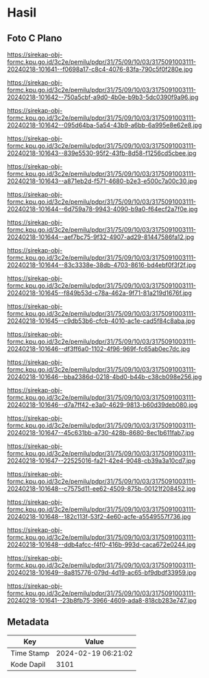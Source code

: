 # Hasil

## Foto C Plano

https://sirekap-obj-formc.kpu.go.id/3c2e/pemilu/pdpr/31/75/09/10/03/3175091003111-20240218-101641--f0698a17-c8c4-4076-83fa-790c5f0f280e.jpg

https://sirekap-obj-formc.kpu.go.id/3c2e/pemilu/pdpr/31/75/09/10/03/3175091003111-20240218-101642--750a5cbf-a9d0-4b0e-b9b3-5dc0390f9a96.jpg

https://sirekap-obj-formc.kpu.go.id/3c2e/pemilu/pdpr/31/75/09/10/03/3175091003111-20240218-101642--095d64ba-5a54-43b9-a6bb-6a995e8e62e8.jpg

https://sirekap-obj-formc.kpu.go.id/3c2e/pemilu/pdpr/31/75/09/10/03/3175091003111-20240218-101643--839e5530-95f2-43fb-8d58-f1256cd5cbee.jpg

https://sirekap-obj-formc.kpu.go.id/3c2e/pemilu/pdpr/31/75/09/10/03/3175091003111-20240218-101643--a871eb2d-f571-4680-b2e3-e500c7a00c30.jpg

https://sirekap-obj-formc.kpu.go.id/3c2e/pemilu/pdpr/31/75/09/10/03/3175091003111-20240218-101644--6d759a78-9943-4090-b9a0-f64ecf2a7f0e.jpg

https://sirekap-obj-formc.kpu.go.id/3c2e/pemilu/pdpr/31/75/09/10/03/3175091003111-20240218-101644--aef7bc75-9f32-4907-ad29-81447586fa12.jpg

https://sirekap-obj-formc.kpu.go.id/3c2e/pemilu/pdpr/31/75/09/10/03/3175091003111-20240218-101644--83c3338e-38db-4703-8616-bd4ebf0f3f2f.jpg

https://sirekap-obj-formc.kpu.go.id/3c2e/pemilu/pdpr/31/75/09/10/03/3175091003111-20240218-101645--f849b53d-c78a-462a-9f71-81a219d1676f.jpg

https://sirekap-obj-formc.kpu.go.id/3c2e/pemilu/pdpr/31/75/09/10/03/3175091003111-20240218-101645--c9db53b6-cfcb-4010-ac1e-cad5f84c8aba.jpg

https://sirekap-obj-formc.kpu.go.id/3c2e/pemilu/pdpr/31/75/09/10/03/3175091003111-20240218-101646--df3ff6a0-1102-4f96-969f-fc65ab0ec7dc.jpg

https://sirekap-obj-formc.kpu.go.id/3c2e/pemilu/pdpr/31/75/09/10/03/3175091003111-20240218-101646--bba2386d-0218-4bd0-b44b-c38cb098e256.jpg

https://sirekap-obj-formc.kpu.go.id/3c2e/pemilu/pdpr/31/75/09/10/03/3175091003111-20240218-101646--d7a7ff42-e3a0-4629-9813-b60d39deb080.jpg

https://sirekap-obj-formc.kpu.go.id/3c2e/pemilu/pdpr/31/75/09/10/03/3175091003111-20240218-101647--45c631bb-a730-428b-8680-8ec1b611fab7.jpg

https://sirekap-obj-formc.kpu.go.id/3c2e/pemilu/pdpr/31/75/09/10/03/3175091003111-20240218-101647--22525016-fa21-42e4-9048-cb39a3a10cd7.jpg

https://sirekap-obj-formc.kpu.go.id/3c2e/pemilu/pdpr/31/75/09/10/03/3175091003111-20240218-101648--c7575d11-ee62-4509-875b-00121f208452.jpg

https://sirekap-obj-formc.kpu.go.id/3c2e/pemilu/pdpr/31/75/09/10/03/3175091003111-20240218-101648--182c113f-53f2-4e60-acfe-a5549557f736.jpg

https://sirekap-obj-formc.kpu.go.id/3c2e/pemilu/pdpr/31/75/09/10/03/3175091003111-20240218-101648--ddb4afcc-f4f0-416b-993d-caca672e0244.jpg

https://sirekap-obj-formc.kpu.go.id/3c2e/pemilu/pdpr/31/75/09/10/03/3175091003111-20240218-101649--8a815776-079d-4d19-ac65-bf9dbdf33959.jpg

https://sirekap-obj-formc.kpu.go.id/3c2e/pemilu/pdpr/31/75/09/10/03/3175091003111-20240218-101641--23b8fb75-3966-4609-ada8-818cb283e747.jpg


## Metadata

| Key        | Value               |
| ---------- | ------------------- |
| Time Stamp | 2024-02-19 06:21:02 |
| Kode Dapil | 3101                |



